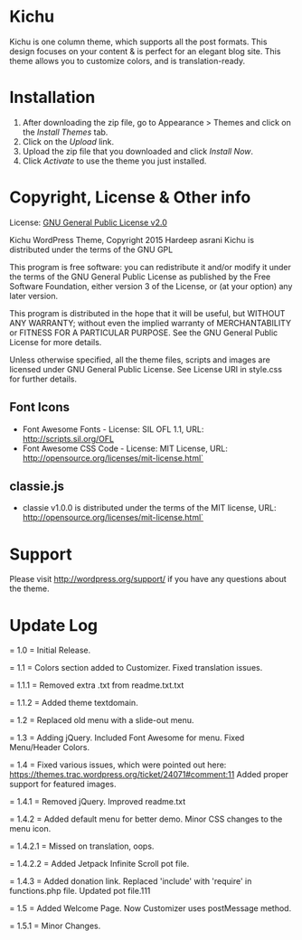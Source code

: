 # Kichu #
Kichu is one column theme, which supports all the post formats. This design focuses on your content & is perfect for an elegant blog site. This theme allows you to customize colors, and is translation-ready.

# Installation #
1. After downloading the zip file, go to Appearance > Themes and click on the *Install Themes* tab.
2. Click on the *Upload* link.
3. Upload the zip file that you downloaded and click *Install Now*.
4. Click *Activate* to use the theme you just installed.

# Copyright, License & Other info #
License: [GNU General Public License v2.0](http://www.gnu.org/licenses/gpl-2.0.html)

Kichu WordPress Theme, Copyright 2015 Hardeep asrani
Kichu is distributed under the terms of the GNU GPL

This program is free software: you can redistribute it and/or modify it under the terms of the GNU General Public License as published by the Free Software Foundation, either version 3 of the License, or (at your option) any later version.

This program is distributed in the hope that it will be useful, but WITHOUT ANY WARRANTY; without even the implied warranty of MERCHANTABILITY or FITNESS FOR A PARTICULAR PURPOSE.  See the GNU General Public License for more details.

Unless otherwise specified, all the theme files, scripts and images are licensed under GNU General Public License. See License URI in style.css for further details.

Font Icons
-------------------
- Font Awesome Fonts - License: SIL OFL 1.1, URL: http://scripts.sil.org/OFL
- Font Awesome CSS Code - License: MIT License, URL: http://opensource.org/licenses/mit-license.html` 

classie.js
-------------------
- classie v1.0.0 is distributed under the terms of the MIT license, URL: http://opensource.org/licenses/mit-license.html`

# Support #
Please visit http://wordpress.org/support/ if you have any questions about the theme.

# Update Log #
= 1.0 =
Initial Release.

= 1.1 =
Colors section added to Customizer.
Fixed translation issues.

= 1.1.1 =
Removed extra .txt from readme.txt.txt

= 1.1.2 =
Added theme textdomain.

= 1.2 =
Replaced old menu with a slide-out menu.

= 1.3 =
Adding jQuery.
Included Font Awesome for menu.
Fixed Menu/Header Colors.

= 1.4 =
Fixed various issues, which were pointed out here: https://themes.trac.wordpress.org/ticket/24071#comment:11
Added proper support for featured images.

= 1.4.1 =
Removed jQuery.
Improved readme.txt

= 1.4.2 =
Added default menu for better demo.
Minor CSS changes to the menu icon.

= 1.4.2.1 =
Missed on translation, oops.

= 1.4.2.2 = 
Added Jetpack Infinite Scroll pot file.

= 1.4.3 =
Added donation link.
Replaced 'include' with 'require' in functions.php file.
Updated pot file.111

= 1.5 =
Added Welcome Page.
Now Customizer uses postMessage method.

= 1.5.1 =
Minor Changes.
